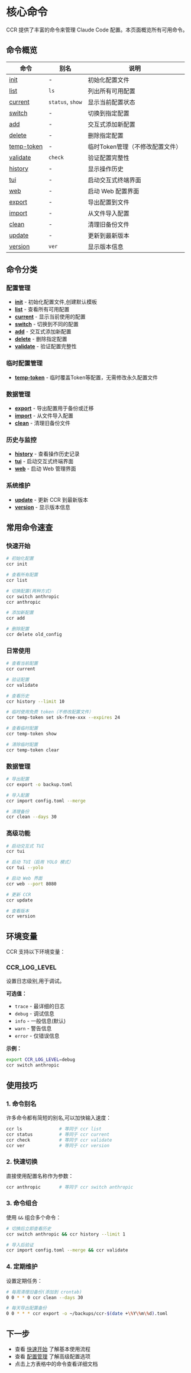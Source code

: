 # 核心命令

CCR 提供了丰富的命令来管理 Claude Code 配置。本页面概览所有可用命令。

## 命令概览

| 命令 | 别名 | 说明 |
|------|------|------|
| [init](./init) | - | 初始化配置文件 |
| [list](./list) | `ls` | 列出所有可用配置 |
| [current](./current) | `status`, `show` | 显示当前配置状态 |
| [switch](./switch) | - | 切换到指定配置 |
| [add](./add) | - | 交互式添加新配置 |
| [delete](./delete) | - | 删除指定配置 |
| [temp-token](./temp-token) | - | 临时Token管理（不修改配置文件） |
| [validate](./validate) | `check` | 验证配置完整性 |
| [history](./history) | - | 显示操作历史 |
| [tui](./tui) | - | 启动交互式终端界面 |
| [web](./web) | - | 启动 Web 配置界面 |
| [export](./export) | - | 导出配置到文件 |
| [import](./import) | - | 从文件导入配置 |
| [clean](./clean) | - | 清理旧备份文件 |
| [update](./update) | - | 更新到最新版本 |
| [version](./version) | `ver` | 显示版本信息 |

## 命令分类

### 配置管理

- **[init](./init)** - 初始化配置文件,创建默认模板
- **[list](./list)** - 查看所有可用配置
- **[current](./current)** - 显示当前使用的配置
- **[switch](./switch)** - 切换到不同的配置
- **[add](./add)** - 交互式添加新配置
- **[delete](./delete)** - 删除指定配置
- **[validate](./validate)** - 验证配置完整性

### 临时配置管理

- **[temp-token](./temp-token)** - 临时覆盖Token等配置，无需修改永久配置文件

### 数据管理

- **[export](./export)** - 导出配置用于备份或迁移
- **[import](./import)** - 从文件导入配置
- **[clean](./clean)** - 清理旧备份文件

### 历史与监控

- **[history](./history)** - 查看操作历史记录
- **[tui](./tui)** - 启动交互式终端界面
- **[web](./web)** - 启动 Web 管理界面

### 系统维护

- **[update](./update)** - 更新 CCR 到最新版本
- **[version](./version)** - 显示版本信息

## 常用命令速查

### 快速开始

```bash
# 初始化配置
ccr init

# 查看所有配置
ccr list

# 切换配置(两种方式)
ccr switch anthropic
ccr anthropic

# 添加新配置
ccr add

# 删除配置
ccr delete old_config
```

### 日常使用

```bash
# 查看当前配置
ccr current

# 验证配置
ccr validate

# 查看历史
ccr history --limit 10

# 临时使用免费 token（不修改配置文件）
ccr temp-token set sk-free-xxx --expires 24

# 查看临时配置
ccr temp-token show

# 清除临时配置
ccr temp-token clear
```

### 数据管理

```bash
# 导出配置
ccr export -o backup.toml

# 导入配置
ccr import config.toml --merge

# 清理备份
ccr clean --days 30
```

### 高级功能

```bash
# 启动交互式 TUI
ccr tui

# 启动 TUI（启用 YOLO 模式）
ccr tui --yolo

# 启动 Web 界面
ccr web --port 8080

# 更新 CCR
ccr update

# 查看版本
ccr version
```

## 环境变量

CCR 支持以下环境变量：

### CCR_LOG_LEVEL

设置日志级别,用于调试。

**可选值：**
- `trace` - 最详细的日志
- `debug` - 调试信息
- `info` - 一般信息(默认)
- `warn` - 警告信息
- `error` - 仅错误信息

**示例：**

```bash
export CCR_LOG_LEVEL=debug
ccr switch anthropic
```

## 使用技巧

### 1. 命令别名

许多命令都有简短的别名,可以加快输入速度：

```bash
ccr ls              # 等同于 ccr list
ccr status          # 等同于 ccr current
ccr check           # 等同于 ccr validate
ccr ver             # 等同于 ccr version
```

### 2. 快速切换

直接使用配置名称作为参数：

```bash
ccr anthropic       # 等同于 ccr switch anthropic
```

### 3. 命令组合

使用 `&&` 组合多个命令：

```bash
# 切换后立即查看历史
ccr switch anthropic && ccr history --limit 1

# 导入后验证
ccr import config.toml --merge && ccr validate
```

### 4. 定期维护

设置定期任务：

```bash
# 每周清理旧备份(添加到 crontab)
0 0 * * 0 ccr clean --days 30

# 每天导出配置备份
0 0 * * * ccr export -o ~/backups/ccr-$(date +\%Y\%m\%d).toml
```

## 下一步

- 查看 [快速开始](/quick-start) 了解基本使用流程
- 查看 [配置管理](/configuration) 了解高级配置选项
- 点击上方表格中的命令查看详细文档
